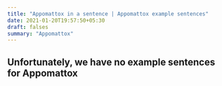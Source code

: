 ```yaml
---
title: "Appomattox in a sentence | Appomattox example sentences"
date: 2021-01-20T19:57:50+05:30
draft: falses
summary: "Appomattox"
---
```

## Unfortunately, we have no example sentences for Appomattox                 
